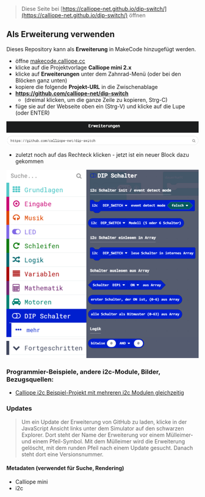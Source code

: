 
> Diese Seite bei [https://calliope-net.github.io/dip-switch/](https://calliope-net.github.io/dip-switch/) öffnen

## Als Erweiterung verwenden

Dieses Repository kann als **Erweiterung** in MakeCode hinzugefügt werden.

* öffne [makecode.calliope.cc](https://makecode.calliope.cc)
* klicke auf die Projektvorlage **Calliope mini 2.x**
* klicke auf **Erweiterungen** unter dem Zahnrad-Menü (oder bei den Blöcken ganz unten)
* kopiere die folgende **Projekt-URL** in die Zwischenablage
* **https://github.com/calliope-net/dip-switch**
  * (dreimal klicken, um die ganze Zeile zu kopieren, Strg-C)
* füge sie auf der Webseite oben ein (Strg-V) und klicke auf die Lupe (oder ENTER)

![](erweiterung-laden.png)

* zuletzt noch auf das Rechteck klicken - jetzt ist ein neuer Block dazu gekommen

![](blocks.png)

### Programmier-Beispiele, andere i2c-Module, Bilder, Bezugsquellen:
* [Calliope i2c Beispiel-Projekt mit mehreren i2c Modulen gleichzeitig](https://calliope-net.github.io/i2c-test/)

### Updates

> Um ein Update der Erweiterung von GitHub zu laden, klicke in der JavaScript Ansicht
> links unter dem Simulator auf den schwarzen Explorer. Dort steht der Name der Erweiterung
> vor einem Mülleimer- und einem Pfeil-Symbol. Mit dem Mülleimer wird die Erweiterung gelöscht,
> mit dem runden Pfeil nach einem Update gesucht. Danach steht dort eine Versionsnummer.

#### Metadaten (verwendet für Suche, Rendering)

* Calliope mini
* i2c
